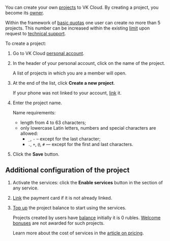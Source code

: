 You can create your own [projects](../../../concepts/projects) to VK Cloud. By creating a project, you become its [owner](../../../concepts/rolesandpermissions).

<info>

Within the framework of [basic quotas](../../../concepts/quotasandlimits) one user can create no more than 5 projects. This number can be increased within the existing [limit](../../../concepts/quotasandlimits) upon request to [technical support](/en/contacts).

</info>

To create a project:

1. Go to VK Cloud [personal account](https://mcs.mail.ru/app/en).

1. In the header of your personal account, click on the name of the project.

    A list of projects in which you are a member will open.

1. At the end of the list, click **Create a new project**.

    If your phone was not linked to your account, [link](../../../instructions/activation#linking_a_phone_number) it.

1. Enter the project name.

    Name requirements:

   - length from 4 to 63 characters;
   - only lowercase Latin letters, numbers and special characters are allowed:
      - `_`, `-` – except for the last character;
      - `.`, `+`, `@`, `#` — except for the first and last characters.

1. Click the **Save** button.

## Additional configuration of the project

1. Activate the services: click the **Enable services** button in the section of any service.

1. [Link](../../../instructions/activation#linking_a_bank_card) the payment card if it is not already linked.

1. [Top up](/en/additionals/billing/instructions/payment) the project balance to start using the services.

    Projects created by users have [balance](/en/additionals/billing/concepts/balance) initially it is 0 rubles. [Welcome bonuses](/en/additionals/billing/concepts/bonus) are not awarded for such projects.

   Learn more about the cost of services in the [article on pricing](../../../tariffication).
